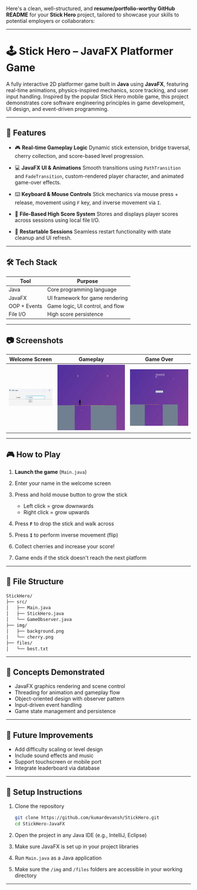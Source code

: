 Here's a clean, well-structured, and **resume/portfolio-worthy GitHub README** for your **Stick Hero** project, tailored to showcase your skills to potential employers or collaborators:

---

# 🕹️ Stick Hero – JavaFX Platformer Game

A fully interactive 2D platformer game built in **Java** using **JavaFX**, featuring real-time animations, physics-inspired mechanics, score tracking, and user input handling. Inspired by the popular Stick Hero mobile game, this project demonstrates core software engineering principles in game development, UI design, and event-driven programming.

---

## 🚀 Features

* 🎮 **Real-time Gameplay Logic**
  Dynamic stick extension, bridge traversal, cherry collection, and score-based level progression.

* 💻 **JavaFX UI & Animations**
  Smooth transitions using `PathTransition` and `FadeTransition`, custom-rendered player character, and animated game-over effects.

* ⌨️ **Keyboard & Mouse Controls**
  Stick mechanics via mouse press + release, movement using `F` key, and inverse movement via `I`.

* 💾 **File-Based High Score System**
  Stores and displays player scores across sessions using local file I/O.

* 🔁 **Restartable Sessions**
  Seamless restart functionality with state cleanup and UI refresh.

---

## 🛠️ Tech Stack

| Tool         | Purpose                          |
| ------------ | -------------------------------- |
| Java         | Core programming language        |
| JavaFX       | UI framework for game rendering  |
| OOP + Events | Game logic, UI control, and flow |
| File I/O     | High score persistence           |

---

## 📷 Screenshots

| Welcome Screen              | Gameplay                      | Game Over                     |
| --------------------------- | ----------------------------- | ----------------------------- |
| ![Welcome](img/welcome.png) | ![Gameplay](img/gameplay.png) | ![GameOver](img/gameover.png) |

---

## 🎮 How to Play

1. **Launch the game** (`Main.java`)
2. Enter your name in the welcome screen
3. Press and hold mouse button to grow the stick

   * Left click = grow downwards
   * Right click = grow upwards
4. Press **`F`** to drop the stick and walk across
5. Press **`I`** to perform inverse movement (flip)
6. Collect cherries and increase your score!
7. Game ends if the stick doesn't reach the next platform

---

## 📁 File Structure

```
StickHero/
├── src/
│   ├── Main.java
│   ├── StickHero.java
│   └── GameObserver.java
├── img/
│   ├── background.png
│   └── cherry.png
├── files/
│   └── best.txt
```

---

## 🧠 Concepts Demonstrated

* JavaFX graphics rendering and scene control
* Threading for animation and gameplay flow
* Object-oriented design with observer pattern
* Input-driven event handling
* Game state management and persistence

---

## 📝 Future Improvements

* Add difficulty scaling or level design
* Include sound effects and music
* Support touchscreen or mobile port
* Integrate leaderboard via database

---

## 📌 Setup Instructions

1. Clone the repository

   ```bash
   git clone https://github.com/kumardevansh/StickHero.git
   cd StickHero-JavaFX
   ```
2. Open the project in any Java IDE (e.g., IntelliJ, Eclipse)
3. Make sure JavaFX is set up in your project libraries
4. Run `Main.java` as a Java application
5. Make sure the `/img` and `/files` folders are accessible in your working directory

---
